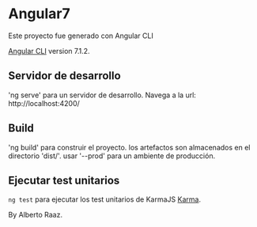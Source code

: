 # Angular7

Este proyecto fue generado con Angular CLI

[Angular CLI](https://github.com/angular/angular-cli) version 7.1.2.

## Servidor de desarrollo

'ng serve' para un servidor de desarrollo. Navega a la url: http://localhost:4200/

## Build

'ng build' para construir el proyecto. los artefactos son almacenados en el directorio 'dist/'.
usar '--prod' para un ambiente de producción.

## Ejecutar test unitarios

`ng test` para ejecutar los test unitarios de KarmaJS [Karma](https://karma-runner.github.io).


By Alberto Raaz.
